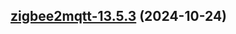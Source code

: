 

## [zigbee2mqtt-13.5.3](https://github.com/cyr-ius/truenas-charts/compare/zigbee2mqtt-13.5.2...zigbee2mqtt-13.5.3) (2024-10-24)


